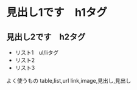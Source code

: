 # 見出し1です　h1タグ

## 見出し2です　h2タグ

- リスト1　ul/liタグ
- リスト2
- リスト3



よく使うもの
table,list,url link,image,見出し,見出し